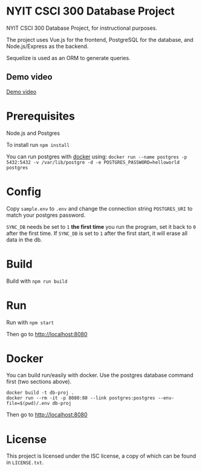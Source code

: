 # NYIT CSCI 300 Database Project

NYIT CSCI 300 Database Project, for instructional purposes.

The project uses Vue.js for the frontend, PostgreSQL for the database, and Node.js/Express as the backend.

Sequelize is used as an ORM to generate queries.

## Demo video

[Demo video](https://www.youtube.com/watch?v=tapOep0ryUA)

# Prerequisites

Node.js and Postgres

To install run `npm install`

You can run postgres with [docker](https://docker.com) using: 
`docker run --name postgres -p 5432:5432 -v /var/lib/postgre -d -e POSTGRES_PASSWORD=helloworld postgres`

# Config

Copy `sample.env` to `.env` and change the connection string `POSTGRES_URI` to match your postgres password.

`SYNC_DB` needs be set to `1` **the first time** you run the program, set it back to `0` after the first time.
If `SYNC_DB` is set to `1` after the first start, it will erase all data in the db.

# Build

Build with `npm run build`

# Run

Run with `npm start`

Then go to [http://localhost:8080](http://localhost:8080)


# Docker

You can build run/easily with docker. Use the postgres database command first (two sections above).

```
docker build -t db-proj .
docker run --rm -it -p 8080:80 --link postgres:postgres --env-file=$(pwd)/.env db-proj
```
Then go to [http://localhost:8080](http://localhost:8080)

# License

This project is licensed under the ISC license, a copy of which can be found in `LICENSE.txt`.

